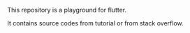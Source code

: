 This repository is a playground for flutter.

It contains source codes from tutorial or from stack overflow.

